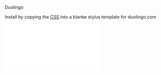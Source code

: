Duolingo

Install by copying the [CSS](https://github.com/sonofactgnrd/Duolingo-Dark-Mode/blob/main/Duolingo-Dracula-Theme.css) into a blanke stylus template for duolingo.com

![Install directly with Stylus](chrome-extension://clngdbkpkpeebahjckkjfobafhncgmne/edit.html?id=4)
